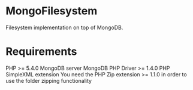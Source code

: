 MongoFilesystem
===============

Filesystem implementation on top of MongoDB.

Requirements
==============
PHP >= 5.4.0
MongoDB server
MongoDB PHP Driver >= 1.4.0
PHP SimpleXML extension
You need the PHP Zip extension >= 1.1.0 in order to use the folder zipping functionality
